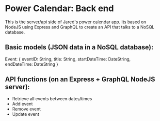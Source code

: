 # Power Calendar: Back end

This is the server/api side of Jared's power calendar app. Its based on NodeJS using Express and GraphQL to create an API that talks to a NoSQL database.

## Basic models (JSON data in a NoSQL database):
Event: {
    eventID: String,
    title: String,
    startDateTime: DateString,
    endDateTime: DateString
}

## API functions (on an Express + GraphQL NodeJS server):
- Retrieve all events between dates/times
- Add event
- Remove event
- Update event
